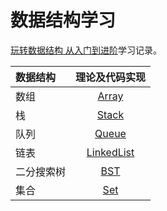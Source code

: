 数据结构学习
==========

[玩转数据结构 从入门到进阶](https://coding.imooc.com/learn/list/207.html)学习记录。


| **数据结构** | **理论及代码实现** |
| :--- | :---: |
| 数组 | [Array](https://github.com/kangxiaoning/Data-Structures-Java/tree/master/Array) |
| 栈 | [Stack](https://github.com/kangxiaoning/Data-Structures-Java/tree/master/Stack)|
| 队列 | [Queue](https://github.com/kangxiaoning/Data-Structures-Java/tree/master/Queue) |
| 链表 | [LinkedList](https://github.com/kangxiaoning/Data-Structures-Java/tree/master/LinkedList) |
| 二分搜索树 | [BST](https://github.com/kangxiaoning/Data-Structures-Java/tree/master/BST) |
| 集合 | [Set](https://github.com/kangxiaoning/Data-Structures-Java/tree/master/Set) |



